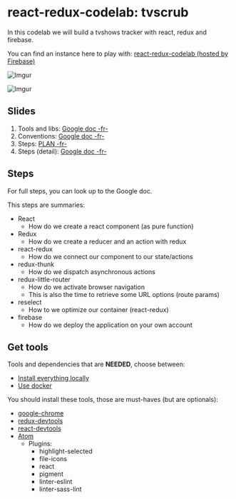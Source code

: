 # react-redux-codelab: tvscrub
In this codelab we will build a tvshows tracker with react, redux and firebase.

You can find an instance here to play with: [react-redux-codelab (hosted by Firebase)](https://react-redux-codelab.firebaseapp.com/)

![Imgur](http://i.imgur.com/FsJFZZl.png)

![Imgur](http://i.imgur.com/TCty3IV.png)


## Slides
1. Tools and libs: [Google doc -fr-](https://docs.google.com/presentation/d/1NlW5g9BY4QHIgyGbQqZxWtR3KugYmyUvSUAsHezmCo0/edit?usp=sharing)
2. Conventions: [Google doc -fr-](https://docs.google.com/presentation/d/1TWKIQmv0Sye7mMAiJhywPccswJkgi8rxUUc1kYvTHjA/edit?usp=sharing)
3. Steps: [PLAN -fr-](./PLAN.md)
4. Steps (detail): [Google doc -fr-](https://docs.google.com/presentation/d/1qU1pqq3TXb-0jLTKToKLcKremc8A6sVqXknNzGxdrhU/edit?usp=sharing)

## Steps
For full steps, you can look up to the Google doc.

This steps are summaries:
  * React
    * How do we create a react component (as pure function)
  * Redux
    * How do we create a reducer and an action with redux
  * react-redux
    * How do we connect our component to our state/actions
  * redux-thunk
    * How do we dispatch asynchronous actions
  * redux-little-router
    * How do we activate browser navigation
    * This is also the time to retrieve some URL options (route params)
  * reselect
    * How to we optimize our container (react-redux)
  * firebase
    * How do we deploy the application on your own account

## Get tools
Tools and dependencies that are **NEEDED**, choose between:
  * [Install everything locally](./TOOLS-LOCAL.md)
  * [Use docker](./TOOLS-DOCKER.md)
 
You should install these tools, those are must-haves (but are optionals):
  * [google-chrome](https://www.google.fr/chrome/browser/desktop/)
  * [redux-devtools](https://chrome.google.com/webstore/detail/redux-devtools/lmhkpmbekcpmknklioeibfkpmmfibljd)
  * [react-devtools](https://chrome.google.com/webstore/detail/react-developer-tools/fmkadmapgofadopljbjfkapdkoienihi)
  * [Atom](https://atom.io/)
    * Plugins:
      * highlight-selected
      * file-icons
      * react
      * pigment
      * linter-eslint
      * linter-sass-lint


